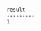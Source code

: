 <!-- usedin: [ _includes/_inlines/Databases/common/backup-verifiers/backup-verifiers_important.md] -->

```

result
---------
1

```
